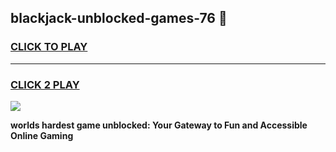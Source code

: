 
## blackjack-unblocked-games-76 👋
<h3>
<a href="https://premium.freeplayer.one?title=blackjack-unblocked-games-76&ref=14F">CLICK TO PLAY</a></h3>
<hr>

<h3>
<a href="https://premium.freeplayer.one?title=blackjack-unblocked-games-76&ref=14F">CLICK 2 PLAY</a>
  
</h3>

<a href="https://premium.freeplayer.one?title=blackjack-unblocked-games-76&ref=12F/"><img src="https://clearcache.store/games.png"></a>


**worlds hardest game unblocked: Your Gateway to Fun and Accessible Online Gaming**
